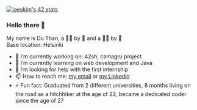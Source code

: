[![jaeskim's 42 stats](https://badge42.herokuapp.com/api/stats/intra_id)](https://github.com/JaeSeoKim/badge42)

### Hello there 👋

My name is Du Than, a 🧑‍🏭 by 🌅 and a 🧑‍💻 by 🌙 <br/>
Base location: Helsinki

- 🔭 I’m currently working on: 42sh, camagru project
- 🌱 I’m currently learning on web development and Java
- 🤔 I’m looking for help with the first internship
- 📫 How to reach me: <a href="mailto:will.than92@gmail.com">my email</a> or <a href="https://www.linkedin.com/in/duthan/" >my Linkedin</a>
- ⚡ Fun fact: Graduated from 2 different universities, 8 months living on the road as a hitchhiker at the age of 22, became a dedicated coder since the age of 27
